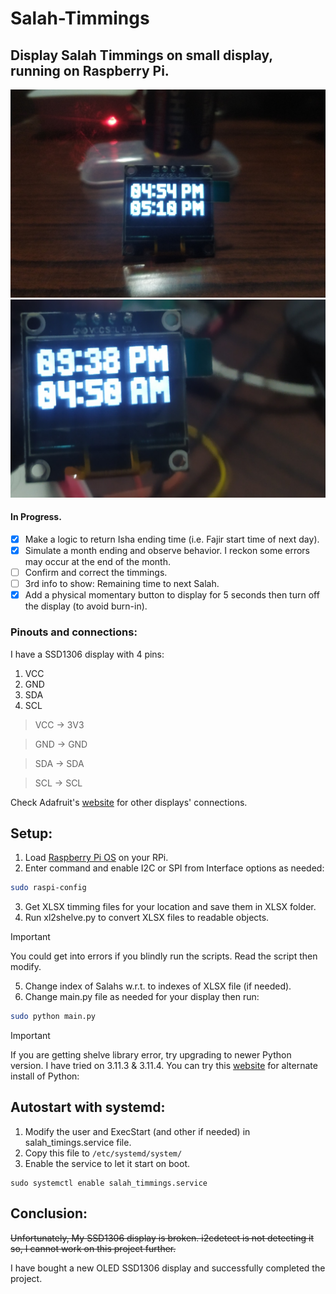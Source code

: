 # Salah-Timmings
## Display Salah Timmings on small display, running on Raspberry Pi.

![SSD1306 showing current time and next day's Fajar time.](Images/1692878231377-2.jpg)
![SSD1306 showing current and next Salah's time.](Images/1692870991070-2.jpg)

#### In Progress.

- [x] Make a logic to return Isha ending time (i.e. Fajir start time of next day).
- [x] Simulate a month ending and observe behavior. I reckon some errors may occur at the end of the month.
- [ ] Confirm and correct the timmings.
- [ ] 3rd info to show: Remaining time to next Salah.
- [x] Add a physical momentary button to display for 5 seconds then turn off the display (to avoid burn-in).

### Pinouts and connections:
 I have a SSD1306 display with 4 pins:

 1. VCC
 2. GND
 3. SDA
 4. SCL


>VCC -> 3V3

>GND -> GND

>SDA -> SDA

>SCL -> SCL


Check Adafruit's [website](https://learn.adafruit.com/ssd1306-oled-displays-with-raspberry-pi-and-beaglebone-black/wiring) for other displays' connections.

## Setup:

1. Load [Raspberry Pi OS](https://www.raspberrypi.com/software/) on your RPi.
2. Enter command and enable I2C or SPI from Interface options as needed:

```bash 
sudo raspi-config
``` 

3. Get XLSX timming files for your location and save them in XLSX folder.
4. Run xl2shelve.py to convert XLSX files to readable objects.
> [!IMPORTANT]
> You could get into errors if you blindly run the scripts. Read the script then modify.
5. Change index of Salahs w.r.t. to indexes of XLSX file (if needed).
6. Change main.py file as needed for your display then run:

```bash
sudo python main.py
```

> [!IMPORTANT]
> If you are getting shelve library error, try upgrading to newer Python version. I have tried on 3.11.3 & 3.11.4. You can try this [website](https://www.build-python-from-source.com/) for alternate install of Python: 


## Autostart with systemd:

1. Modify the user and ExecStart (and other if needed) in salah_timings.service file.
2. Copy this file to ```/etc/systemd/system/``` 
3. Enable the service to let it start on boot.
```
sudo systemctl enable salah_timmings.service
```

## Conclusion:

~~Unfortunately, My SSD1306 display is broken. i2cdetect is not detecting it so, I cannot work on this project further.~~

I have bought a new OLED SSD1306 display and successfully completed the project.
